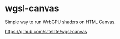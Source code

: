 # wgsl-canvas

Simple way to run WebGPU shaders on HTML Canvas.

https://github.com/satelllte/wgsl-canvas
